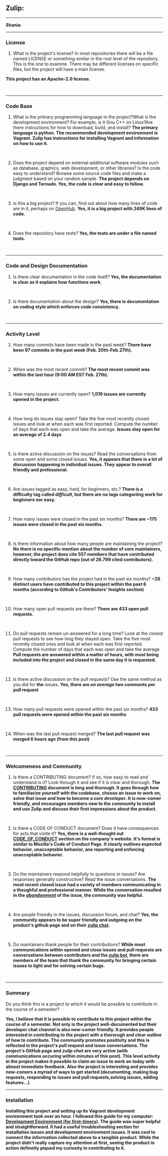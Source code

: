 ## **Zulip**:


---

**Shania**:


---


### License

1. What is the project's license?
In most repositories there will be a file named LICENSE or something similar in
the root level of the repository. This is the one to examine. There may be
different licenses on specific files, but the project will have a main license.

  **This project has an Apache-2.0 license.**


<br>

---

### Code Base


1. What is the primary programming language in the project?What is the development environment? For example, is it Gnu C++ on Linux?Are there instructions for how to download, build, and install? 
  **The primary language is python. The recommended development environment is Vagrant. Zulip has instructions for installing Vagrant and information on how to use it.**
<br>
   
2. Does the project depend on external additional software modules such as database,  graphics, web development, or other libraries? Is the code easy to understand? Browse some source code files and make a judgment based on your random sample.
  **The project depends on Django and Tornado. Yes, the code is clear and easy to follow.**
<br>

3. Is this a big project? If you can, find out about how many lines of code are in it, perhaps on [OpenHub](https://www.openhub.net/).
  **Yes, it is a big project with 249K lines of code.**
<br>

4. Does the repository have tests?
  **Yes, the tests are under a file named tools.**
<br>

---

### Code and Design Documentation
1. Is there clear documentation in the code itself?
  **Yes, the documentation is clear as it explains how functions work.**
<br>


2. Is there documentation about the design?
  **Yes, there is documentation on coding style which enforces code consistency.**
<br>

---


### Activity Level


1. How many commits have been made in the past week? 
  **There have been 97 commits in the past week (Feb. 20th-Feb.27th).**
<br>

2. When was the most recent commit? 
  **The most recent commit was within the last hour (9:00 AM EST Feb. 27th).**
<br>

3. How many issues are currently open? 
  **1,019 issues are currently opened in the project.**
<br>

4. How long do issues stay open? Take the five most recently closed issues and look at when each was first reported. Compute the number of days that each was open and take the average. 
  **Issues stay open for an average of 2.4 days**
<br>

5. Is there active discussion on the issues? Read the conversations from some open and some closed issues. 
  **Yes, it appears that there is a lot of discussion happening in individual issues. They appear to overall friendly and professional.**
<br>

6. Are issues tagged as easy, hard, for beginners, etc.? 
  **There is a difficulty tag called *difficult*, but there are no tags categoriing work for beginners nor easy.**
<br>

7. How many issues were closed in the past six months? 
  **There are ~175 issues were closed in the past six months.**
<br>

8. Is there information about how many people are maintaining the project? 
  **No there is no specific mention about the number of core maintainers, however, the project does cite 557 members that have contributed directly toward the GitHub repo (out of 26.799 cited contributors).**
<br>

9.  How many contributors has the project had in the past six months? 
  **~26 distinct users have contributed to this project within the past 6 months (according to Github's Contributors' Insights section)**
<br>

10. How many open pull requests are there? 
  **There are 433 open pull requests.**
<br>

11. Do pull requests remain un-answered for a long time? Look at the closed pull requests to see how long they stayed open. Take the five most recently closed ones and look at when each was first reported. Compute the number of days that each was open and take the average. 
  **Pull requests are answered within a matter of hours, with most being included into the project and closed in the same day it is requested.**
<br>

12. Is there active discussion on the pull requests? Use the same method as you did for **the** issues. 
  **Yes, there are *on average* two comments per pull request**
<br>

13. How many pull requests were opened within the past six months? 
  **433 pull requests were opened within the past six months**
<br>

14. When was the last  pull request  merged? 
  **The last pull request was merged 6 hours ago (from this post)**
<br>

---


### Welcomeness and Community

1. Is there a CONTRIBUTING document? If so, how easy to read and understand is it? Look through it and see if it is clear and thorough. 
  **The [CONTRIBUTING](https://zulip.readthedocs.io/en/latest/overview/contributing.html) document is long and thorough. It goes through how to familiarize yourself with the codebase, choose an issue to work on, solve that issue and how to become a *core developer*. It is new-comer friendly, and encourages members new to the community to install and use Zulip and discuss their first impressions about the product.**
<br>

2. Is there a CODE OF CONDUCT document? Does it have consequences for acts that violte it? 
  **Yes, there is a well-thought out [CODE_OF_CONDUCT](https://zulip.readthedocs.io/en/latest/code-of-conduct.html) section on the company's website. It's format is similar to Mozilla's Code of Conduct Page. It clearly outlines expected behavior, unacceptable behavior, ane reporting and enforcing unacceptable behavior.**
<br>
 
3. Do the maintainers respond helpfully to questions in issues? Are responses generally constructive? Read the issue conversations. 
  **The most recent closed issue had a variety of members communicating in a thoughful and professional manner. While the conversation resulted in the *[abandonment](https://github.com/zulip/zulip/issues/14049)* of the issue, the community was helpful.**
<br>

4. Are people friendly in the issues, discussion forum, and chat? 
  **Yes, the community appears to be super friendly and outgoing on the product's github page and on their [zulip chat](https://chat.zulip.org/login/).**
<br>

5. Do maintainers thank people for their contributions? 
  **While most communications within opened and close issues and pull requests are conversations between contributors and the *[zulip bot](https://github.com/zulipbot)*, there are members of the team that thank the community for bringing certain issues to light and for solving certain bugs.**
<br>

---



### Summary
Do you think  this is a project to which it would be possible to contribute in the
course of a semester? 

  **Yes, I believe that it is possible to contribute to this project within the course of a semester. Not only is the project well-documented but their developer chat channel is also new-comer friendly. It provides people interested in contributing to the project with a thororugh and clear outline of how to contribute. The community promotes positivity and this is reflected in the project's pull request and issue conversations. The project's GitHub page and *zulip chat* are very active (with communications occuring within minutes of this post). This level activity in the project makes it possible to claim an issue to work on today with almost immediate feedback. Also the project is interesting and provides new-comers a myriad of ways to get started (documenting, making bug requests, responding to issues and pull requests,solving issues, adding features...)**

--- 


### Installation


  **Installing this project and setting up its Vagrant development environment took over an hour. I followed this guide for my computer: [Development Environment (for first-timers)](https://zulip.readthedocs.io/en/stable/development/setup-vagrant.html). The guide was super helpful and straightforward. It had a useful troubleshooting section for installation issues and development environment issues. It was cool to connect the information collected above to a tangible product. While the project didn't really capture my attention at first, seeing the product in action definetly piqued my curiosity in contributing to it.** 